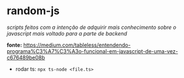 # random-js

_scripts feitos com a intenção de adquirir mais conhecimento sobre o javascript mais voltado para a parte de backend_

**fonte:** https://medium.com/tableless/entendendo-programa%C3%A7%C3%A3o-funcional-em-javascript-de-uma-vez-c676489be08b


- rodar ts:
`npx ts-node <file.ts>`